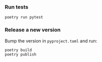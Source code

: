 ### Run tests

```
poetry run pytest
```

### Release a new version

Bump the version in `pyproject.toml` and run:

```
poetry build
poetry publish
```
